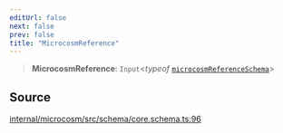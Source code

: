 ```yaml
---
editUrl: false
next: false
prev: false
title: "MicrocosmReference"
---
```


> **MicrocosmReference**: `Input`\<*typeof* [`microcosmReferenceSchema`](../variables/microcosmReferenceSchema.md)\>

## Source

[internal/microcosm/src/schema/core.schema.ts:96](https://github.com/nodenogg-in/alpha-p2p/blob/e46703f/internal/microcosm/src/schema/core.schema.ts#L96)
